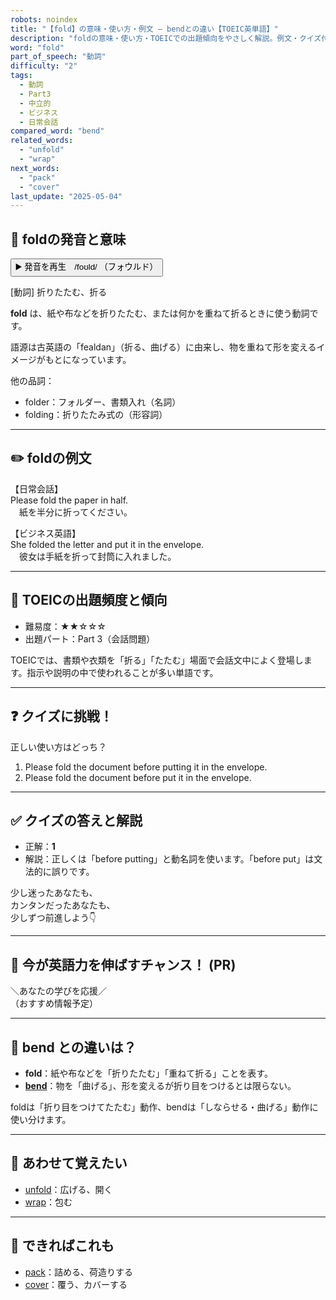 ```yaml
---
robots: noindex
title: "【fold】の意味・使い方・例文 ― bendとの違い【TOEIC英単語】"
description: "foldの意味・使い方・TOEICでの出題傾向をやさしく解説。例文・クイズ付きでbendとの違いもわかりやすく学べます。"
word: "fold"
part_of_speech: "動詞"
difficulty: "2"
tags:
  - 動詞
  - Part3
  - 中立的
  - ビジネス
  - 日常会話
compared_word: "bend"
related_words:
  - "unfold"
  - "wrap"
next_words:
  - "pack"
  - "cover"
last_update: "2025-05-04"
---
```


## 🔰 foldの発音と意味

<button class="play-audio" onclick="playTTS('fold')">
  <span class="play-audio-main">
    ▶️ 発音を再生　/foʊld/
  </span>
  <span class="play-audio-sub">
    （フォウルド）
  </span>
</button>

[動詞] 折りたたむ、折る

**fold** は、紙や布などを折りたたむ、または何かを重ねて折るときに使う動詞です。

語源は古英語の「fealdan」（折る、曲げる）に由来し、物を重ねて形を変えるイメージがもとになっています。

他の品詞：  
- folder：フォルダー、書類入れ（名詞）
- folding：折りたたみ式の（形容詞）

---

## ✏️ foldの例文

【日常会話】  
Please fold the paper in half.  
　紙を半分に折ってください。

【ビジネス英語】  
She folded the letter and put it in the envelope.  
　彼女は手紙を折って封筒に入れました。

---

## 🎯 TOEICの出題頻度と傾向

- 難易度：★★☆☆☆
- 出題パート：Part 3（会話問題）

TOEICでは、書類や衣類を「折る」「たたむ」場面で会話文中によく登場します。指示や説明の中で使われることが多い単語です。

---

## ❓ クイズに挑戦！

正しい使い方はどっち？

1. Please fold the document before putting it in the envelope.  
2. Please fold the document before put it in the envelope.

---

## ✅ クイズの答えと解説

- 正解：**1**
- 解説：正しくは「before putting」と動名詞を使います。「before put」は文法的に誤りです。

少し迷ったあなたも、  
カンタンだったあなたも、  
少しずつ前進しよう👇️

---

## 🚀 今が英語力を伸ばすチャンス！ (PR)

<div class="info-center">
＼あなたの学びを応援／<br>  
（おすすめ情報予定）
</div>

---

## 🤔  bend との違いは？

- **fold**：紙や布などを「折りたたむ」「重ねて折る」ことを表す。
- **[bend](/bend)**：物を「曲げる」、形を変えるが折り目をつけるとは限らない。

foldは「折り目をつけてたたむ」動作、bendは「しならせる・曲げる」動作に使い分けます。

---

## 🧩 あわせて覚えたい

- [unfold](/unfold)：広げる、開く
- [wrap](/wrap)：包む

---

## 📖 できればこれも

- [pack](/pack)：詰める、荷造りする
- [cover](/cover)：覆う、カバーする

<!-- cvid: aid05_bid37 -->
